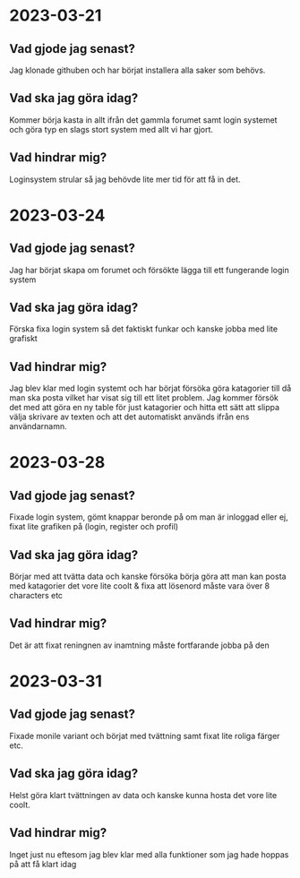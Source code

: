 # 2023-03-21

## Vad gjode jag senast?

Jag klonade githuben och har börjat installera alla saker som behövs.

## Vad ska jag göra idag?

Kommer börja kasta in allt ifrån det gammla forumet samt login systemet och göra typ en slags stort system med allt vi har gjort.

## Vad hindrar mig?

Loginsystem strular så jag behövde lite mer tid för att få in det.

# 2023-03-24

## Vad gjode jag senast?

Jag har börjat skapa om forumet och försökte lägga till ett fungerande login system

## Vad ska jag göra idag?

Förska fixa login system så det faktiskt funkar och kanske jobba med lite grafiskt 

## Vad hindrar mig?

Jag blev klar med login systemt och har börjat försöka göra katagorier till då man ska posta vilket har visat sig till ett litet problem. Jag kommer försök det med att göra en ny table för just katagorier och hitta ett sätt att slippa välja skrivare av texten och att det automatiskt används ifrån ens användarnamn. 

# 2023-03-28

## Vad gjode jag senast?

Fixade login system, gömt knappar beronde på om man är inloggad eller ej, fixat lite grafiken på (login, register och profil)

## Vad ska jag göra idag?

Börjar med att tvätta data och kanske försöka börja göra att man kan posta med katagorier det vore lite coolt & fixa att lösenord måste vara över 8 characters etc

## Vad hindrar mig?

Det är att fixat reningnen av inamtning måste fortfarande jobba på den

# 2023-03-31

## Vad gjode jag senast?

Fixade monile variant och börjat med tvättning samt fixat lite roliga färger etc.

## Vad ska jag göra idag?

Helst göra klart tvättningen av data och kanske kunna hosta det vore lite coolt.


## Vad hindrar mig?

Inget just nu eftesom jag blev klar med alla funktioner som jag hade hoppas på att få klart idag





